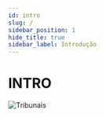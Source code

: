```yaml
---
id: intro
slug: /
sidebar_position: 1
hide_title: true
sidebar_label: Introdução
---
```


# INTRO

![Tribunais](/img/banner.svg)
